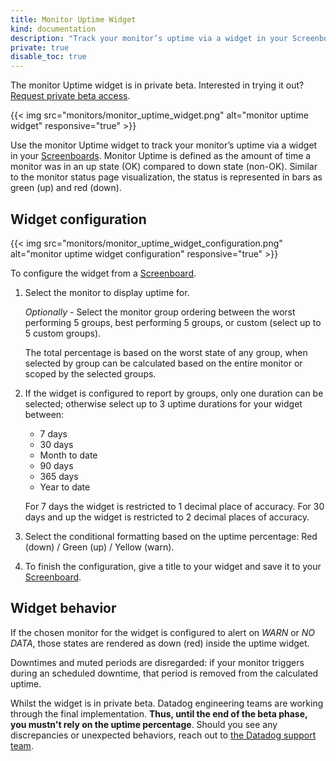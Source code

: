 ```yaml
---
title: Monitor Uptime Widget
kind: documentation
description: "Track your monitor’s uptime via a widget in your Screenboard"
private: true
disable_toc: true
---
```


<div class="alert alert-warning">
The monitor Uptime widget is in private beta. Interested in trying it out? <a href="https://goo.gl/forms/KmWpQebCeeOdpPAq1">Request private beta access</a>.
</div>

{{< img src="monitors/monitor_uptime_widget.png" alt="monitor uptime widget" responsive="true" >}}

Use the monitor Uptime widget to track your monitor’s uptime via a widget in your [Screenboards][1]. Monitor Uptime is defined as the amount of time a monitor was in an up state (OK) compared to down state (non-OK). Similar to the monitor status page visualization, the status is represented in bars as green (up) and red (down).

## Widget configuration

{{< img src="monitors/monitor_uptime_widget_configuration.png" alt="monitor uptime widget configuration" responsive="true" >}}

To configure the widget from a [Screenboard][1].

1. Select the monitor to display uptime for.
    
    *Optionally* - Select the monitor group ordering between the worst performing 5 groups, best performing 5 groups, or custom (select up to 5 custom groups).

    The total percentage is based on the worst state of any group, when selected by group can be calculated based on the entire monitor or scoped by the selected groups.

2. If the widget is configured to report by groups, only one duration can be selected; otherwise select up to 3 uptime durations for your widget between:
    * 7 days 
    * 30 days
    * Month to date
    * 90 days
    * 365 days 
    * Year to date

    For 7 days the widget is restricted to 1 decimal place of accuracy. For 30 days and up the widget is restricted to 2 decimal places of accuracy. 

3. Select the conditional formatting based on the uptime percentage: Red (down) / Green (up) / Yellow (warn).

4. To finish the configuration, give a title to your widget and save it to your [Screenboard][1]. 

## Widget behavior

If the chosen monitor for the widget is configured to alert on *WARN* or *NO DATA*, those states are rendered as down (red) inside the uptime widget.

Downtimes and muted periods are disregarded: if your monitor triggers during an scheduled downtime, that period is removed from the calculated uptime.  

Whilst the widget is in private beta. Datadog engineering teams are working through the final implementation. **Thus, until the end of the beta phase, you mustn't rely on the uptime percentage**. Should you see any discrepancies or unexpected behaviors, reach out to [the Datadog support team][2]. 

[1]: /graphing/dashboards/screenboard/
[2]: /help
